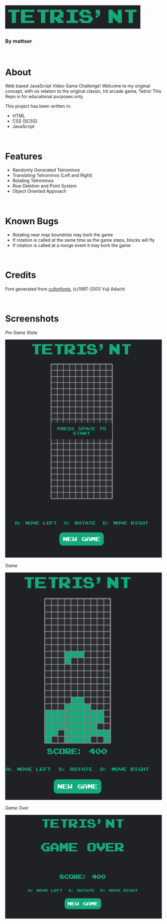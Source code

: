 # ![TETRIS'NT](./screenshots/header.png)

### By mattser
<br />

About
=====
Web based JavaScript Video Game Challenge! Welcome to my original concept, with no relation to the original classic, hit arcade game, Tetris!
This Repo is for educational purposes only.

This project has been written in:
* HTML
* CSS (SCSS)
* JavaScript

<br />

Features
========

* Randomly Generated Tetrominos
* Translating Tetrominos (Left and Right)
* Rotating Tetrominos
* Row Deletion and Point System
* Object Oriented Approach

<br />

Known Bugs
==========

* Rotating near map boundries may bork the game
* If rotation is called at the same time as the game steps, blocks will fly
* If rotation is called at a merge event it may bork the game

<br />

Credits
=======
Font generated from [cufonfonts](https://www.cufonfonts.com/font/arcade), (c)1997-2003 Yuji Adachi

<br />

Screenshots
===========

*Pre Game State*

![Start Screen](./screenshots/start_screen.png)

*Game*

![Gameplay](./screenshots/gameplay.png)

*Game Over*

![Game Over](./screenshots/game_over.png)